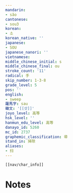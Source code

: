 ```yaml
---
mandarin:
- sǎo
cantonese:
- sou3
korean:
- 소
korean_native: ''
japanese:
- SOU
japanese_nanori: ''
vietnamese:
middle_chinese_initial: s
middle_chinese_final: ɑu
stroke_count: '11'
radical: 手
skip_number: 1-3-8
grade_level: 5
pos: ''
english:
- sweep
羅馬字: sau
韓文: '[[삿]]'
joyo_level: 高等
hsk_level: ''
hanmun_edu_level: 高等
danayo_id: 5260
mc_id: 2737
graphemic_classification: 帚
stand_in: 掃除
aliases:
- 扫
---
```

```meta-bind-embed
[[nav/char_info]]
```

# Notes
